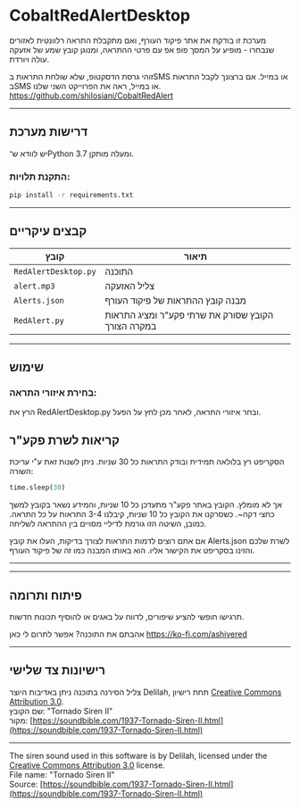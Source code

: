 # CobaltRedAlertDesktop

מערכת זו בודקת את אתר פיקוד העורף, ואם מתקבלת התראה רלוונטית לאזורים שנבחרו - מופיע על המסך פופ אפ עם פרטי ההתראה, ומנוגן קובץ שמע של אזעקה עולה ויורדת.

זוהי גרסת הדסקטופ, שלא שולחת התראות בSMS או במייל.
אם ברצונך לקבל התראות בSMS או במייל, ראה את הפרוייקט השני שלנו.
https://github.com/shilosiani/CobaltRedAlert

---

## דרישות מערכת

יש לוודא ש־Python 3.7 ומעלה מותקן.

### התקנת תלויות:

```bash
pip install -r requirements.txt
```


---

## קבצים עיקריים

| קובץ | תיאור |
|------|--------|
| `RedAlertDesktop.py` | התוכנה |
| `alert.mp3` | צליל האזעקה |
| `Alerts.json` | מבנה קובץ ההתראות של פיקוד העורף |
| `RedAlert.py` | הקובץ שסורק את שרתי פקע"ר ומציג התראות במקרה הצורך |

---

## שימוש

### בחירת איזורי התראה:

הרץ את RedAlertDesktop.py ובחר איזורי התראה,
לאחר מכן לחץ על הפעל.


## קריאות לשרת פקע"ר

הסקריפט רץ בלולאה תמידית ובודק התראות כל 30 שניות. ניתן לשנות זאת ע"י עריכת השורה:
```python
time.sleep(30)
```
אך לא מומלץ. הקובץ באתר פקע"ר מתעדכן כל 10 שניות, והמידע נשאר בקובץ למשך כחצי דקה~. כשסרקנו את הקובץ כל 10 שניות, קיבלנו 3-4 התראות על כל התראה.
כמובן, השיטה הזו גורמת לדיליי מסויים בין ההתראה לשליחה.

אם אתם רוצים לדמות התראות לצורך בדיקות, העלו את קובץ Alerts.json לשרת שלכם והזינו בסקריפט את הקישור אליו. הוא באותו המבנה כמו זה של פיקוד העורף.

---

---

## פיתוח ותרומה

תרגישו חופשי להציע שיפורים, לדווח על באגים או להוסיף תכונות חדשות.

אהבתם את התוכנה? אפשר לתרום לי כאן
https://ko-fi.com/ashivered

---

## רישיונות צד שלישי


צליל הסירנה בתוכנה ניתן באדיבות היוצר Delilah, תחת רישיון [Creative Commons Attribution 3.0](https://creativecommons.org/licenses/by/3.0/).  
שם הקובץ: "Tornado Siren II"  
מקור: [https://soundbible.com/1937-Tornado-Siren-II.html](https://soundbible.com/1937-Tornado-Siren-II.html)  

---

The siren sound used in this software is by Delilah, licensed under the [Creative Commons Attribution 3.0](https://creativecommons.org/licenses/by/3.0/) license.  
File name: "Tornado Siren II"  
Source: [https://soundbible.com/1937-Tornado-Siren-II.html](https://soundbible.com/1937-Tornado-Siren-II.html)  


